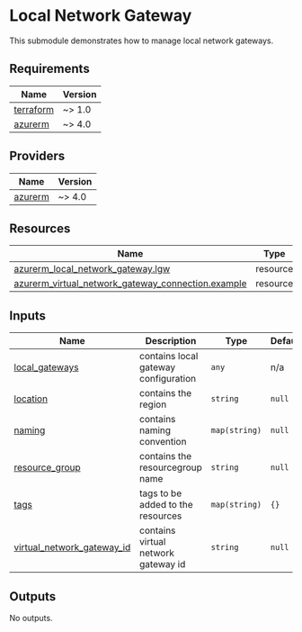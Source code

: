 # Local Network Gateway

This submodule demonstrates how to manage local network gateways.

<!-- BEGIN_TF_DOCS -->
## Requirements

| Name | Version |
|------|---------|
| <a name="requirement_terraform"></a> [terraform](#requirement\_terraform) | ~> 1.0 |
| <a name="requirement_azurerm"></a> [azurerm](#requirement\_azurerm) | ~> 4.0 |

## Providers

| Name | Version |
|------|---------|
| <a name="provider_azurerm"></a> [azurerm](#provider\_azurerm) | ~> 4.0 |

## Resources

| Name | Type |
|------|------|
| [azurerm_local_network_gateway.lgw](https://registry.terraform.io/providers/hashicorp/azurerm/latest/docs/resources/local_network_gateway) | resource |
| [azurerm_virtual_network_gateway_connection.example](https://registry.terraform.io/providers/hashicorp/azurerm/latest/docs/resources/virtual_network_gateway_connection) | resource |

## Inputs

| Name | Description | Type | Default | Required |
|------|-------------|------|---------|:--------:|
| <a name="input_local_gateways"></a> [local\_gateways](#input\_local\_gateways) | contains local gateway configuration | `any` | n/a | yes |
| <a name="input_location"></a> [location](#input\_location) | contains the region | `string` | `null` | no |
| <a name="input_naming"></a> [naming](#input\_naming) | contains naming convention | `map(string)` | `null` | no |
| <a name="input_resource_group"></a> [resource\_group](#input\_resource\_group) | contains the resourcegroup name | `string` | `null` | no |
| <a name="input_tags"></a> [tags](#input\_tags) | tags to be added to the resources | `map(string)` | `{}` | no |
| <a name="input_virtual_network_gateway_id"></a> [virtual\_network\_gateway\_id](#input\_virtual\_network\_gateway\_id) | contains virtual network gateway id | `string` | `null` | no |

## Outputs

No outputs.
<!-- END_TF_DOCS -->
